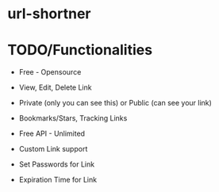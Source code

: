 # url-shortner

# TODO/Functionalities

- Free - Opensource

- View, Edit, Delete Link

- Private (only you can see this) or Public (can see your link)

- Bookmarks/Stars, Tracking Links

- Free API - Unlimited

- Custom Link support

- Set Passwords for Link

- Expiration Time for Link
